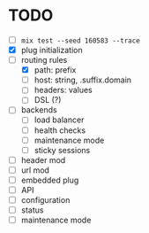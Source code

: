 # TODO #

- [ ] `mix test --seed 160583 --trace`
- [x] plug initialization
- [ ] routing rules
  * [x] path: prefix
  * [ ] host: string, .suffix.domain
  * [ ] headers: values
  * [ ] DSL (?)
- [ ] backends
  * [ ] load balancer
  * [ ] health checks
  * [ ] maintenance mode
  * [ ] sticky sessions
- [ ] header mod
- [ ] url mod
- [ ] embedded plug
- [ ] API
 - [ ] configuration
 - [ ] status
 - [ ] maintenance mode
